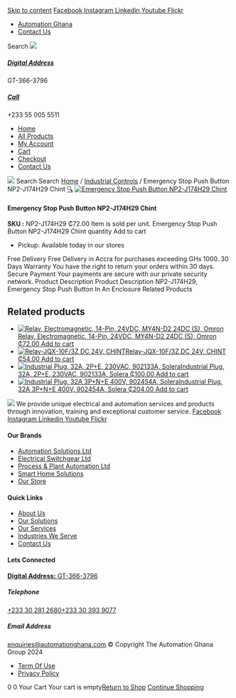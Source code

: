 [Skip to content](https://store.automationghana.com/product/emergency-stop-push-button-np2-j174h29-chint/#content)
[ Facebook ](https://www.facebook.com/automationgh/) [ Instagram ](https://www.instagram.com/automationgh/) [ Linkedin ](https://www.linkedin.com/company/the-automation-ghana-limited/) [ Youtube ](https://www.youtube.com/channel/UCurrRDUSm5oIW39VXjn1u0w) [ Flickr ](https://www.flickr.com/photos/181794037@N07/)
  * [ Automation Ghana ](https://automationghana.com)
  * [ Contact Us ](https://store.automationghana.com/contact/)


Search
[ ![](https://store.automationghana.com/wp-content/uploads/2024/04/Website-TAGG-Logo-BLUE.png) ](https://store.automationghana.com/)
[ ](https://maps.app.goo.gl/m4xeaagWCNbLk4jM6)
#####  [ Digital Address ](https://maps.app.goo.gl/m4xeaagWCNbLk4jM6)
GT-366-3796 
[ ](tel:+233550055511)
#####  [ Call ](tel:+233550055511)
+233 55 005 5511 
  * [Home](https://store.automationghana.com/)
  * [All Products](https://store.automationghana.com/shop/)
  * [My Account](https://store.automationghana.com/my-account/)
  * [Cart](https://store.automationghana.com/cart/)
  * [Checkout](https://store.automationghana.com/checkout/)
  * [Contact Us](https://store.automationghana.com/contact/)


[![](https://store.automationghana.com/wp-content/uploads/2024/04/AutomationGhana_logo_white.png)](https://store.automationghana.com)
Search
Search
[Home](https://store.automationghana.com) / [Industrial Controls](https://store.automationghana.com/product-category/industrial-controls/) / Emergency Stop Push Button NP2-J174H29 Chint
[🔍](https://store.automationghana.com/product/emergency-stop-push-button-np2-j174h29-chint/)
[![Emergency Stop Push Button NP2-J174H29 Chint](https://store.automationghana.com/wp-content/uploads/2020/04/NP2-J174H29.jpg)](https://store.automationghana.com/wp-content/uploads/2020/04/NP2-J174H29.jpg)
####  Emergency Stop Push Button NP2-J174H29 Chint 
**SKU :** NP2-J174H29 
₵72.00
Item is sold per unit.
Emergency Stop Push Button NP2-J174H29 Chint quantity
Add to cart
  * Pickup: Available today in our stores


Free Delivery 
Free Delivery in Accra for purchases exceeding GHs 1000. 
30 Days Warranty 
You have the right to return your orders within 30 days. 
Secure Payment 
Your payments are secure with our private security network. 
Product Description
Product Description
NP2-J174H29, Emergency Stop Push Button In An Enclosure
Related Products 
## Related products
  * [![Relay, Electromagnetic, 14-Pin, 24VDC, MY4N-D2 24DC \(S\), Omron](https://store.automationghana.com/wp-content/uploads/2020/04/14-Pin-Relay-MY4N-D2-24DC-S-Omron.jpg)Relay, Electromagnetic, 14-Pin, 24VDC, MY4N-D2 24DC (S), Omron ₵72.00 ](https://store.automationghana.com/product/14-pin-relay-my4n-d2-24dc-s-omron/)
[Add to cart](https://store.automationghana.com/product/emergency-stop-push-button-np2-j174h29-chint/?add-to-cart=1601)
  * [![Relay-JQX-10F/3Z DC 24V, CHINT](https://store.automationghana.com/wp-content/uploads/2020/04/11-Pin-Relay-JQX-10F_3Z-220VAC-Chint-2-300x300.jpg)Relay-JQX-10F/3Z DC 24V, CHINT ₵54.00 ](https://store.automationghana.com/product/relay-jqx-10f-3z-dc-24v-chint/)
[Add to cart](https://store.automationghana.com/product/emergency-stop-push-button-np2-j174h29-chint/?add-to-cart=1593)
  * [![Industrial Plug, 32A, 2P+E, 230VAC, 902133A, Solera](https://store.automationghana.com/wp-content/uploads/2020/04/industrial-plug-3-pin-300x300.jpg)Industrial Plug, 32A, 2P+E, 230VAC, 902133A, Solera ₵100.00 ](https://store.automationghana.com/product/industrial-plug-902133a-solera/)
[Add to cart](https://store.automationghana.com/product/emergency-stop-push-button-np2-j174h29-chint/?add-to-cart=1522)
  * [![Industrial Plug, 32A 3P+N+E 400V, 902454A, Solera](https://store.automationghana.com/wp-content/uploads/2020/04/902454A.png)Industrial Plug, 32A 3P+N+E 400V, 902454A, Solera ₵204.00 ](https://store.automationghana.com/product/industrial-plug-902454a-solera/)
[Add to cart](https://store.automationghana.com/product/emergency-stop-push-button-np2-j174h29-chint/?add-to-cart=1512)


![](https://store.automationghana.com/wp-content/uploads/2024/04/AutomationGhana_logo_white.png)
We provide unique electrical and automation services and products through innovation, training and exceptional customer service.
[ Facebook ](https://www.facebook.com/automationgh/) [ Instagram ](https://www.instagram.com/automationgh/) [ Linkedin ](https://www.linkedin.com/company/the-automation-ghana-limited/) [ Youtube ](https://www.youtube.com/channel/UCurrRDUSm5oIW39VXjn1u0w) [ Flickr ](https://www.flickr.com/photos/181794037@N07/)
#### Our Brands
  * [ Automation Solutions Ltd ](https://store.automationghana.com/product/emergency-stop-push-button-np2-j174h29-chint/)
  * [ Electrical Switchgear Ltd ](https://store.automationghana.com/product/emergency-stop-push-button-np2-j174h29-chint/)
  * [ Process & Plant Automation Ltd ](https://store.automationghana.com/product/emergency-stop-push-button-np2-j174h29-chint/)
  * [ Smart Home Solutions ](https://store.automationghana.com/product/emergency-stop-push-button-np2-j174h29-chint/)
  * [ Our Store ](https://store.automationghana.com/product/emergency-stop-push-button-np2-j174h29-chint/)


#### Quick Links
  * [ About Us ](https://store.automationghana.com/product/emergency-stop-push-button-np2-j174h29-chint/)
  * [ Our Solutions ](https://store.automationghana.com/product/emergency-stop-push-button-np2-j174h29-chint/)
  * [ Our Services ](https://store.automationghana.com/product/emergency-stop-push-button-np2-j174h29-chint/)
  * [ Industries We Serve ](https://store.automationghana.com/product/emergency-stop-push-button-np2-j174h29-chint/)
  * [ Contact Us ](https://store.automationghana.com/product/emergency-stop-push-button-np2-j174h29-chint/)


#### Lets Connected
[**Digital Address:** GT-366-3796](https://maps.app.goo.gl/m4xeaagWCNbLk4jM6)
#####  Telephone 
[ +233 30 281 2680](tel:+233302812680)[+233 30 393 9077](https://store.automationghana.com/product/emergency-stop-push-button-np2-j174h29-chint/+233303939077)
#####  Email Address 
enquiries@automationghana.com 
© Copyright The Automation Ghana Group 2024
  * [ Term Of Use ](https://store.automationghana.com/product/emergency-stop-push-button-np2-j174h29-chint/)
  * [ Privacy Policy ](https://store.automationghana.com/product/emergency-stop-push-button-np2-j174h29-chint/)


0
0
Your Cart
Your cart is empty[Return to Shop](https://store.automationghana.com/shop/)
[Continue Shopping](https://store.automationghana.com/product/emergency-stop-push-button-np2-j174h29-chint/)
